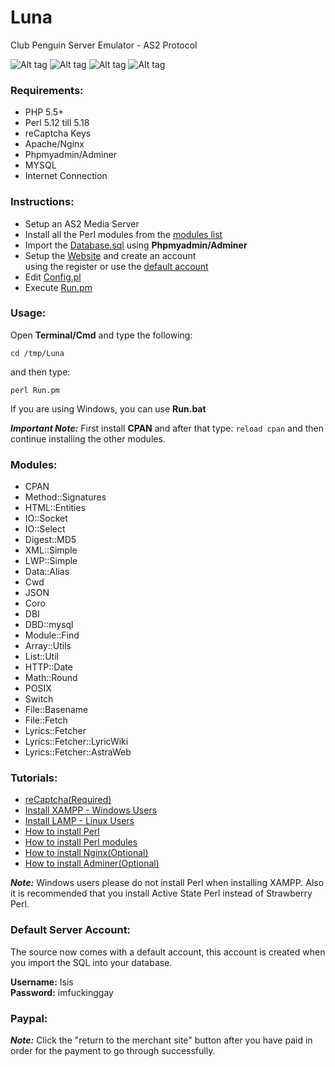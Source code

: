 Luna
====

Club Penguin Server Emulator - AS2 Protocol

![Alt tag](https://github.com/Levi-M/Luna/blob/master/Screenshots/01ae9c2572c8e9b7b2092f9cf2e590f2.png)
![Alt tag](https://github.com/Levi-M/Luna/blob/master/Screenshots/118ae5a5f2fed6b4157bdb5e19b0f33a.png)
![Alt tag](https://github.com/Levi-M/Luna/blob/master/Screenshots/c67d31b1845ae286f6f80d3135f597ef.png)
![Alt tag](https://github.com/Levi-M/Luna/blob/master/Screenshots/fd4dac2adf30d0e5b0a8122d5d4c124d.png)

### Requirements:
<ul>
 <li> PHP 5.5+</li>
 <li> Perl 5.12 till 5.18</li>
 <li> reCaptcha Keys</li>
 <li> Apache/Nginx</li>
 <li> Phpmyadmin/Adminer</li>
 <li> MYSQL</li>
 <li> Internet Connection</li>
</ul>

### Instructions:
<ul>
 <li> Setup an AS2 Media Server</li>
 <li> Install all the Perl modules from the <a href="https://github.com/Levi-M/Luna/blob/master/README.md#modules">modules list</a></li>
 <li> Import the <a href="https://github.com/Levi-M/Luna/blob/master/SQL/Database.sql">Database.sql</a> using <b>Phpmyadmin/Adminer</b></li>
 <li> Setup the <a href="https://github.com/Levi-M/Luna/blob/master/Website/">Website</a> and create an account</li> using the register or use the <a href="https://github.com/Levi-M/Luna/blob/master/README.md#default-server-account">default account</a>
 <li> Edit <a href="https://github.com/Levi-M/Luna/blob/master/Configuration/Config.pl">Config.pl</a></li>
 <li> Execute <a href="https://github.com/Levi-M/Luna/blob/master/Run.pm">Run.pm</a></li>
</ul>

### Usage:

Open <b>Terminal/Cmd</b> and type the following:

<code>cd /tmp/Luna</code>

and then type:

<code>perl Run.pm</code>

If you are using Windows, you can use <b>Run.bat</b>

*<b>Important Note:</b>* First install <b>CPAN</b> and after that type: <code>reload cpan</code> and then continue installing the other modules.

### Modules: 
<ul>
 <li> CPAN</li>
 <li> Method::Signatures</li>
 <li> HTML::Entities</li>
 <li> IO::Socket</li>
 <li> IO::Select</li>
 <li> Digest::MD5</li>
 <li> XML::Simple</li>
 <li> LWP::Simple</li>
 <li> Data::Alias</li>
 <li> Cwd</li>
 <li> JSON</li>
 <li> Coro</li>
 <li> DBI</li>
 <li> DBD::mysql</li>
 <li> Module::Find</li>
 <li> Array::Utils</li>
 <li> List::Util</li>
 <li> HTTP::Date</li>
 <li> Math::Round</li>
 <li> POSIX</li>
 <li> Switch</li>
 <li> File::Basename</li>
 <li> File::Fetch</li>
 <li> Lyrics::Fetcher</li>
 <li> Lyrics::Fetcher::LyricWiki</li>
 <li> Lyrics::Fetcher::AstraWeb</li>
</ul>

### Tutorials:
<ul>
 <li><a href="https://www.google.com/recaptcha/intro/index.html">reCaptcha(Required)</a></li>
 <li><a href="https://www.apachefriends.org/">Install XAMPP - Windows Users</a></li>
 <li><a href="https://www.digitalocean.com/community/tutorials/how-to-install-linux-apache-mysql-php-lamp-stack-on-ubuntu">Install LAMP - Linux Users</a></li>
 <li><a href="http://learn.perl.org/installing/">How to install Perl</a></li>
 <li><a href="http://perlmaven.com/how-to-install-a-perl-module-from-cpan">How to install Perl modules</a></li>
 <li><a href="http://nginx.org/en/docs/install.html">How to install Nginx(Optional)</a></li>
 <li><a href="http://www.adminer.org/">How to install Adminer(Optional)</a></li>
</ul>

*<b>Note:</b>* Windows users please do not install Perl when installing XAMPP. Also it is recommended that you install Active State Perl instead of Strawberry Perl.

### Default Server Account:

The source now comes with a default account, this account is created when you import the SQL into your database. 

<b>Username:</b> Isis<br>
<b>Password:</b> imfuckinggay<br>

### Paypal:

*<b>Note:</b>* Click the "return to the merchant site" button after you have paid in order for the payment to go through successfully.